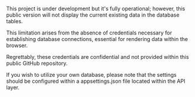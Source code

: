 This project is under development but it's fully operational; however, this public version will not display the current existing data in the database tables. 

This limitation arises from the absence of credentials necessary for establishing database connections, essential for rendering data within the browser. 

Regrettably, these credentials are confidential and not provided within this public GitHub repository.

If you wish to utilize your own database, please note that the settings should be configured within a appsettings.json file located within the API layer.

